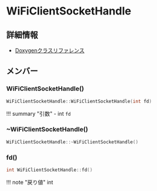 # WiFiClientSocketHandle



## 詳細情報

- [Doxygenクラスリファレンス](https://lang-ship.com/reference/ESP32/1.0.2/class_wi_fi_client_socket_handle.html)

## メンバー

### WiFiClientSocketHandle()



```c
WiFiClientSocketHandle::WiFiClientSocketHandle(int fd)
```

!!! summary "引数"
	- int `fd` 



### ~WiFiClientSocketHandle()



```c
WiFiClientSocketHandle::~WiFiClientSocketHandle()
```



### fd()



```c
int WiFiClientSocketHandle::fd()
```

!!! note "戻り値"
	int



